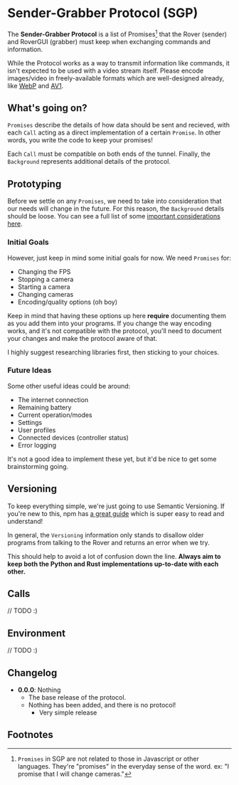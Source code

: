 # Sender-Grabber Protocol (SGP)

The **Sender-Grabber Protocol** is a list of Promises[^note] that the Rover (sender) and RoverGUI (grabber) must keep when exchanging commands and information.

While the Protocol works as a way to transmit information like commands, it isn't expected to be used with a video stream itself. Please encode images/video in freely-available formats which are well-designed already, like [WebP](https://en.wikipedia.org/wiki/WebP) and [AV1](https://en.wikipedia.org/wiki/AV1#Software_support).

## What's going on?

`Promises` describe the details of how data should be sent and recieved, with each `Call` acting as a direct implementation of a certain `Promise`. In other words, you write the code to keep your promises!

Each `Call` must be compatible on both ends of the tunnel. Finally, the `Background` represents additional details of the protocol.

## Prototyping

Before we settle on any `Promises`, we need to take into consideration that our needs will change in the future. For this reason, the `Background` details should be loose. You can see a full list of some [important considerations here](https://en.wikipedia.org/wiki/Communication_protocol#Basic_requirements).

### Initial Goals

However, just keep in mind some initial goals for now. We need `Promises` for:

- Changing the FPS
- Stopping a camera
- Starting a camera
- Changing cameras
- Encoding/quality options (oh boy)

Keep in mind that having these options up here **require** documenting them as you add them into your programs. If you change the way encoding works, and it's not compatible with the protocol, you'll need to document your changes and make the protocol aware of that.

I highly suggest researching libraries first, then sticking to your choices.

### Future Ideas

Some other useful ideas could be around:

- The internet connection
- Remaining battery
- Current operation/modes
- Settings
- User profiles
- Connected devices (controller status)
- Error logging

It's not a good idea to implement these yet, but it'd be nice to get some brainstorming going.

## Versioning

To keep everything simple, we're just going to use Semantic Versioning. If you're new to this, npm has [a great guide](https://docs.npmjs.com/about-semantic-versioning) which is super easy to read and understand!

In general, the `Versioning` information only stands to disallow older programs from talking to the Rover and returns an error when we try.

This should help to avoid a lot of confusion down the line. **Always aim to keep both the Python and Rust implementations up-to-date with each other.**

## Calls

// TODO :)

## Environment

// TODO :)

## Changelog

- **0.0.0**: Nothing
  - The base release of the protocol.
  - Nothing has been added, and there is no protocol!
    - Very simple release

## Footnotes

[^note]: `Promises` in SGP are not related to those in Javascript or other languages. They're "promises" in the everyday sense of the word. ex: "I promise that I will change cameras."
